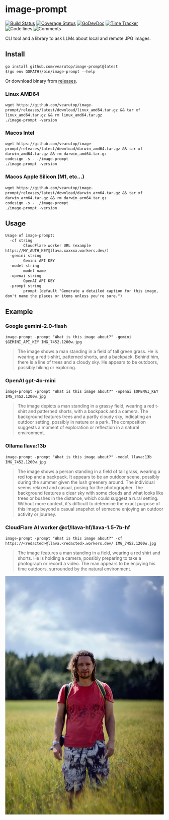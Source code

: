 # image-prompt

[![Build Status](https://github.com/vearutop/image-prompt/workflows/test-unit/badge.svg)](https://github.com/vearutop/image-prompt/actions?query=branch%3Amaster+workflow%3Atest-unit)
[![Coverage Status](https://codecov.io/gh/vearutop/image-prompt/branch/master/graph/badge.svg)](https://codecov.io/gh/vearutop/image-prompt)
[![GoDevDoc](https://img.shields.io/badge/dev-doc-00ADD8?logo=go)](https://pkg.go.dev/github.com/vearutop/image-prompt)
[![Time Tracker](https://wakatime.com/badge/github/vearutop/image-prompt.svg)](https://wakatime.com/badge/github/vearutop/image-prompt)
![Code lines](https://sloc.xyz/github/vearutop/image-prompt/?category=code)
![Comments](https://sloc.xyz/github/vearutop/image-prompt/?category=comments)

CLI tool and a library to ask LLMs about local and remote JPG images.

## Install

```
go install github.com/vearutop/image-prompt@latest
$(go env GOPATH)/bin/image-prompt --help
```

Or download binary from [releases](https://github.com/vearutop/image-prompt/releases).

### Linux AMD64

```
wget https://github.com/vearutop/image-prompt/releases/latest/download/linux_amd64.tar.gz && tar xf linux_amd64.tar.gz && rm linux_amd64.tar.gz
./image-prompt -version
```

### Macos Intel

```
wget https://github.com/vearutop/image-prompt/releases/latest/download/darwin_amd64.tar.gz && tar xf darwin_amd64.tar.gz && rm darwin_amd64.tar.gz
codesign -s - ./image-prompt
./image-prompt -version
```

### Macos Apple Silicon (M1, etc...)

```
wget https://github.com/vearutop/image-prompt/releases/latest/download/darwin_arm64.tar.gz && tar xf darwin_arm64.tar.gz && rm darwin_arm64.tar.gz
codesign -s - ./image-prompt
./image-prompt -version
```


## Usage

```
Usage of image-prompt:
  -cf string
        CloudFlare worker URL (example https://MY_AUTH_KEY@llava.xxxxxx.workers.dev/)
  -gemini string
        Gemini API KEY
  -model string
        model name
  -openai string
        OpenAI API KEY
  -prompt string
        prompt (default "Generate a detailed caption for this image, don't name the places or items unless you're sure.")
```

## Example

### Google gemini-2.0-flash

```
image-prompt -prompt "What is this image about?" -gemini $GEMINI_API_KEY IMG_7452.1200w.jpg
```

> The image shows a man standing in a field of tall green grass. He is wearing a red t-shirt, patterned shorts, and a backpack. Behind him, there is a line of trees and a cloudy sky. He appears to be outdoors, possibly hiking or exploring.

### OpenAI gpt-4o-mini

```
image-prompt -prompt "What is this image about?" -openai $OPENAI_KEY IMG_7452.1200w.jpg
```

> The image depicts a man standing in a grassy field, wearing a red t-shirt and patterned shorts, with a backpack and a camera. The background features trees and a partly cloudy sky, indicating an outdoor setting, possibly in nature or a park. The composition suggests a moment of exploration or reflection in a natural environment.

### Ollama llava:13b

```
image-prompt -prompt "What is this image about?" -model llava:13b IMG_7452.1200w.jpg
```

> The image shows a person standing in a field of tall grass, wearing a red top and a backpack. It appears to be an outdoor scene, possibly during the summer given the lush greenery around. The individual seems relaxed and casual, posing for the photographer. The background features a clear sky with some clouds and what looks like trees or bushes in the distance, which could suggest a rural setting. Without more context, it's difficult to determine the exact purpose of this image beyond a casual snapshot of someone enjoying an outdoor activity or journey.

### CloudFlare AI worker @cf/llava-hf/llava-1.5-7b-hf

```
image-prompt -prompt "What is this image about?" -cf https://<redacted>@llava.<redacted>.workers.dev/ IMG_7452.1200w.jpg
```

> The image features a man standing in a field, wearing a red shirt and shorts. He is holding a camera, possibly preparing to take a photograph or record a video. The man appears to be enjoying his time outdoors, surrounded by the natural environment.

![sample](./cloudflare/docs/IMG_7452.1200w.jpg)
